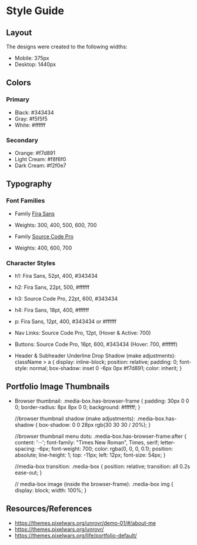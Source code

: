 # Style Guide

## Layout

The designs were created to the following widths:

- Mobile: 375px
- Desktop: 1440px

## Colors

### Primary

- Black: #343434
- Gray: #f5f5f5
- White: #ffffff

### Secondary

- Orange: #f7d891
- Light Cream: #f8f6f0
- Dark Cream: #f2f0e7


## Typography

### Font Families

- Family [Fira Sans](https://fonts.google.com/specimen/Fira+Sans?query=fira)
- Weights: 300, 400, 500, 600, 700

- Family [Source Code Pro](https://fonts.google.com/specimen/Source+Code+Pro?query=source)
- Weights: 400, 600, 700

### Character Styles

- h1: Fira Sans, 52pt, 400, #343434
- h2: Fira Sans, 22pt, 500, #ffffff
- h3: Source Code Pro, 22pt, 600, #343434
- h4: Fira Sans, 18pt, 400, #ffffff
- p: Fira Sans, 12pt, 400, #343434 or #ffffff

- Nav Links: Source Code Pro, 12pt, (Hover & Active: 700)

- Buttons: Source Code Pro, 16pt, 600, #343434 (Hover: 700, #ffffff)

- Header & Subheader Underline Drop Shadow (make adjustments):
   className > a {
      display: inline-block;
      position: relative;
      padding: 0;
      font-style: normal;
      box-shadow: inset 0 -6px 0px #f7d891;
      color: inherit;
   }


## Portfolio Image Thumbnails

- Browser thumbnail:
   .media-box.has-browser-frame {
      padding: 30px 0 0 0;
      border-radius: 8px 8px 0 0;
      background: #ffffff;
   }

   //browser thumbnail shadow (make adjustments):
      .media-box.has-shadow {
         box-shadow: 0 0 28px rgb(30 30 30 / 20%);
      }

   //browser thumbnail menu dots:
      .media-box.has-browser-frame:after {
         content: '···';
         font-family: "Times New Roman", Times, serif;
         letter-spacing: -6px;
         font-weight: 700;
         color: rgba(0, 0, 0, 0.1);
         position: absolute;
         line-height: 1;
         top: -11px;
         left: 12px;
         font-size: 54px;
      }


   //media-box transition:
      .media-box {
         position: relative;
         transition: all 0.2s ease-out;
      }

   // media-box image (inside the browser-frame):
      .media-box img {
         display: block;
         width: 100%;
      }


## Resources/References

- https://themes.pixelwars.org/unrovr/demo-01/#/about-me
- https://themes.pixelwars.org/unrovr/
- https://themes.pixelwars.org/life/portfolio-default/
